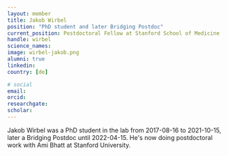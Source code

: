 ```yaml
---
layout: member
title: Jakob Wirbel
position: "PhD student and later Bridging Postdoc"
current_position: Postdoctoral Fellow at Stanford School of Medicine
handle: wirbel
science_names:
image: wirbel-jakob.png
alumni: true
linkedin:
country: [de]

# social
email:
orcid:
researchgate:
scholar:
---
```


Jakob Wirbel was a PhD student in the lab from 2017-08-16 to 2021-10-15, later a Bridging Postdoc until 2022-04-15. He's now doing postdoctoral work with Ami Bhatt at Stanford University.
